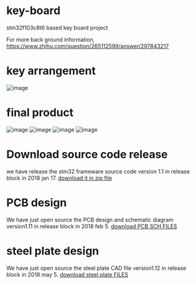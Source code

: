 # key-board
stm32f103c8t6 based key board project

For more back ground information, https://www.zhihu.com/question/265112599/answer/297843217
# key arrangement 
![image](https://images2017.cnblogs.com/blog/921211/201801/921211-20180117181028834-390364139.png)
# final product
![image](https://images2017.cnblogs.com/blog/921211/201801/921211-20180117185737756-657273322.jpg)
![image](https://img.alicdn.com/imgextra/i2/671845967/TB2Je2YncnI8KJjSspeXXcwIpXa_!!671845967.jpg)
![image](https://img.alicdn.com/imgextra/i4/671845967/TB2YTfEndfJ8KJjy0FeXXXKEXXa_!!671845967.jpg)
![image](https://img.alicdn.com/imgextra/i3/671845967/TB2Va.Lnf6H8KJjSspmXXb2WXXa_!!671845967.jpg)
# Download source code release
we have release the stm32 frameware source code version 1.1 in release block in 2018 jan 17.
[download it in zip file](https://github.com/qiaosiyi/key-board/releases)
# PCB design
We have just open source the PCB design and schematic diagram version1.11 in release block in 2018 feb 5. [download PCB SCH FILES](https://github.com/qiaosiyi/key-board/files/1693680/pcbreleasev1.1.zip)
# steel plate design
We have just open source the steel plate CAD file version1.12 in release block in 2018 may 5.
[download steel plate FILES](https://github.com/qiaosiyi/key-board/releases/download/1.12/metalframe_re.zip)
